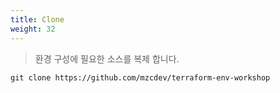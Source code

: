 ```yaml
---
title: Clone
weight: 32
---
```


> 환경 구성에 필요한 소스를 복제 합니다.

```
git clone https://github.com/mzcdev/terraform-env-workshop
```
